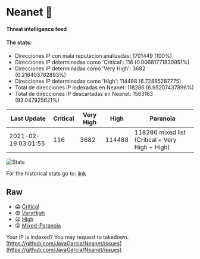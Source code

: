 # Neanet :hocho:
#### Threat intelligence feed
#### The stats:

- Direcciones IP con mala reputacion analizadas: 1701449 (100%)
- Direcciones IP determinadas como 'Critical':  116 (0.00681771830951%)
- Direcciones IP determinadas como 'Very High':  3682 (0.216403782893%)
- Direcciones IP determinadas como 'High':  114488 (6.72885287775)
- Total de direcciones IP indexadas en Neanet:  118286 (6.95207437896%)
- Total de direcciones IP descartadas en Neanet:  1583163 (93.047925621%)

| Last Update | Critical | Very High | High | Paranoia |
| --- | --- | --- | --- | --- |
| 2021-02-19 03:01:55 | 116 | 3682 | 114488 | 118286 mixed list (Critical + Very High + High)|

![Stats](https://docs.google.com/spreadsheets/d/e/2PACX-1vSnaNMIXVabIpDJjufMlzH7poXnshF3mgd8Is1g9ytUEzVsP5my4Trn8f-xkoLLQ38xpL3HtmUexLo6/pubchart?oid=501124687&format=image)

For the historical stats go to: [link](/stats.csv)
## Raw
- :scream: [Critical](https://raw.githubusercontent.com/JavaGarcia/Neanet/master/blacklists/neanet_critical.txt)
- :fearful: [VeryHigh](https://raw.githubusercontent.com/JavaGarcia/Neanet/master/blacklists/neanet_veryHigh.txtt)
- :frowning: [High](https://raw.githubusercontent.com/JavaGarcia/Neanet/master/blacklists/neanet_high.txt)
- :dizzy_face: [Mixed-Paranoia](https://raw.githubusercontent.com/JavaGarcia/Neanet/master/blacklists/neanet_all.txt)


Your IP is indexed? You may request to takedown. [https://github.com/JavaGarcia/Neanet/issues](https://github.com/JavaGarcia/Neanet/issues)











































































































































































































































































































































































































































































































































































































































































































































































































































































































































































































































































































































































































































































































































































































































































































































































































































































































































































































































































































































































































































































































































































































































































































































































































































































































































































































































































































































































































































































































































































































































































































































































































































































































































































































































































































































































































































































































































































































































































































































































































































































































































































































































































































































































































































































